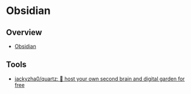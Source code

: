 # Obsidian

## Overview

- [Obsidian](https://obsidian.md/)

## Tools

- [jackyzha0/quartz: 🌱 host your own second brain and digital garden for free](https://github.com/jackyzha0/quartz)

